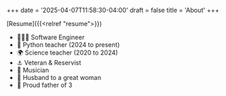 +++
date = '2025-04-07T11:58:30-04:00'
draft = false
title = 'About'
+++

[Resume]({{<relref "resume">}})

- 🧑🏻‍💻 Software Engineer
- 🐍 Python teacher (2024 to present)
- 🌍 Science teacher (2020 to 2024)
- ⚓ Veteran & Reservist
- 🎵 Musician
- 💖 Husband to a great woman
- 🚸 Proud father of 3

